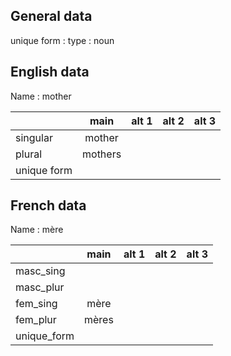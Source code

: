 ## General data

unique form :
type : noun

## English data

Name : mother

|             |  main   | alt 1 | alt 2 | alt 3 |
| :---------- | :-----: | :---: | :---: | ----- |
| singular    | mother  |       |       |       |
| plural      | mothers |       |       |       |
| unique form |         |       |       |       |

## French data

Name : mère

|             | main  | alt 1 | alt 2 | alt 3 |
| :---------- | :---: | :---: | :---: | :---: |
| masc_sing   |       |       |       |       |
| masc_plur   |       |       |       |       |
| fem_sing    | mère  |       |       |       |
| fem_plur    | mères |       |       |       |
| unique_form |       |       |       |       |


